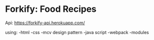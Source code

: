 # Forkify: Food Recipes
Api: https://forkify-api.herokuapp.com/

using:
-html
-css
-mcv design pattern
-java script
-webpack
-modules
